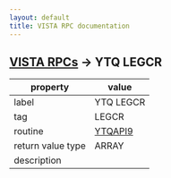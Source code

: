 ```yaml
---
layout: default
title: VISTA RPC documentation
---
```




## [VISTA RPCs](TableOfContent.md) &#8594; YTQ LEGCR 

 property | value 
--- | --- 
 label | YTQ LEGCR
 tag | LEGCR
 routine | [YTQAPI9](http://code.osehra.org/dox/Routine_YTQAPI9_source.html)
 return value type | ARRAY
 description | 